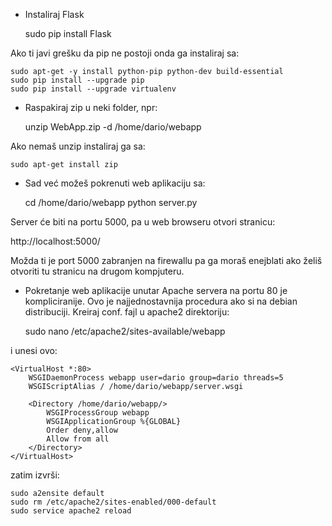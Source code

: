 * Instaliraj Flask

    sudo pip install Flask

Ako ti javi grešku da pip ne postoji onda ga instaliraj sa:

    sudo apt-get -y install python-pip python-dev build-essential
    sudo pip install --upgrade pip
    sudo pip install --upgrade virtualenv

* Raspakiraj zip u neki folder, npr:

    unzip WebApp.zip  -d /home/dario/webapp

Ako nemaš unzip instaliraj ga sa:

    sudo apt-get install zip

* Sad već možeš pokrenuti web aplikaciju sa:

    cd /home/dario/webapp
    python server.py

Server će biti na portu 5000, pa u web browseru otvori stranicu:

http://localhost:5000/

Možda ti je port 5000 zabranjen na firewallu pa ga moraš enejblati ako želiš otvoriti tu stranicu na drugom kompjuteru.

* Pokretanje web aplikacije unutar Apache servera na portu 80 je kompliciranije. Ovo je najjednostavnija procedura ako si na debian distribuciji. Kreiraj conf. fajl u apache2 direktoriju:

    sudo nano /etc/apache2/sites-available/webapp

i unesi ovo:

    <VirtualHost *:80>
        WSGIDaemonProcess webapp user=dario group=dario threads=5
        WSGIScriptAlias / /home/dario/webapp/server.wsgi

        <Directory /home/dario/webapp/>
            WSGIProcessGroup webapp
            WSGIApplicationGroup %{GLOBAL}
            Order deny,allow
            Allow from all
        </Directory>
    </VirtualHost>

zatim izvrši:

    sudo a2ensite default
    sudo rm /etc/apache2/sites-enabled/000-default
    sudo service apache2 reload